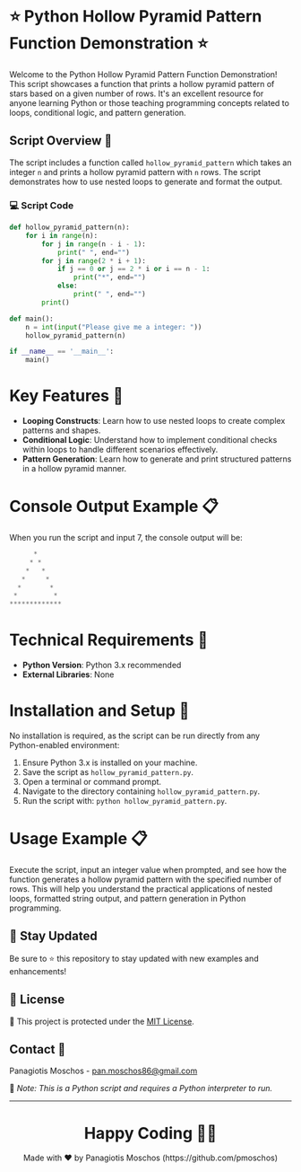 # ⭐ Python Hollow Pyramid Pattern Function Demonstration ⭐

Welcome to the Python Hollow Pyramid Pattern Function Demonstration! This script showcases a function that prints a hollow pyramid pattern of stars based on a given number of rows. It's an excellent resource for anyone learning Python or those teaching programming concepts related to loops, conditional logic, and pattern generation.

## Script Overview 📘

The script includes a function called `hollow_pyramid_pattern` which takes an integer `n` and prints a hollow pyramid pattern with `n` rows. The script demonstrates how to use nested loops to generate and format the output.

### :computer: Script Code

```python
def hollow_pyramid_pattern(n):
    for i in range(n):
        for j in range(n - i - 1):
            print(" ", end="")
        for j in range(2 * i + 1):
            if j == 0 or j == 2 * i or i == n - 1:
                print("*", end="")
            else:
                print(" ", end="")
        print()

def main():
    n = int(input("Please give me a integer: "))
    hollow_pyramid_pattern(n)

if __name__ == '__main__':
    main()
```

# Key Features 🌟
- **Looping Constructs**: Learn how to use nested loops to create complex patterns and shapes.
- **Conditional Logic**: Understand how to implement conditional checks within loops to handle different scenarios effectively.
- **Pattern Generation**: Learn how to generate and print structured patterns in a hollow pyramid manner.

# Console Output Example 📋
When you run the script and input 7, the console output will be:

```python
      *      
     * *     
    *   *    
   *     *   
  *       *  
 *         * 
*************
```

# Technical Requirements 🔧
- **Python Version**: Python 3.x recommended
- **External Libraries**: None

# Installation and Setup 🚀
No installation is required, as the script can be run directly from any Python-enabled environment:

1. Ensure Python 3.x is installed on your machine.
2. Save the script as `hollow_pyramid_pattern.py`.
3. Open a terminal or command prompt.
4. Navigate to the directory containing `hollow_pyramid_pattern.py`.
5. Run the script with: `python hollow_pyramid_pattern.py`.

# Usage Example 📋
Execute the script, input an integer value when prompted, and see how the function generates a hollow pyramid pattern with the specified number of rows. This will help you understand the practical applications of nested loops, formatted string output, and pattern generation in Python programming.

## 📢 Stay Updated

Be sure to ⭐ this repository to stay updated with new examples and enhancements!

## 📄 License
🔐 This project is protected under the [MIT License](https://mit-license.org/).


## Contact 📧
Panagiotis Moschos - pan.moschos86@gmail.com

🔗 *Note: This is a Python script and requires a Python interpreter to run.*

---
<h1 align=center>Happy Coding 👨‍💻 </h1>

<p align="center">
  Made with ❤️ by Panagiotis Moschos (https://github.com/pmoschos)
</p>